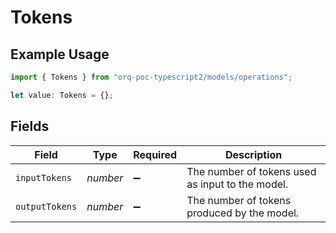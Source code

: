 # Tokens

## Example Usage

```typescript
import { Tokens } from "orq-poc-typescript2/models/operations";

let value: Tokens = {};
```

## Fields

| Field                                            | Type                                             | Required                                         | Description                                      |
| ------------------------------------------------ | ------------------------------------------------ | ------------------------------------------------ | ------------------------------------------------ |
| `inputTokens`                                    | *number*                                         | :heavy_minus_sign:                               | The number of tokens used as input to the model. |
| `outputTokens`                                   | *number*                                         | :heavy_minus_sign:                               | The number of tokens produced by the model.      |